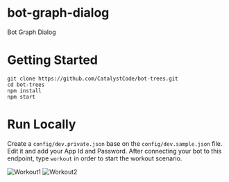 # bot-graph-dialog
Bot Graph Dialog


Getting Started
================
```
git clone https://github.com/CatalystCode/bot-trees.git
cd bot-trees
npm install
npm start
```


Run Locally
===========
Create a `config/dev.private.json` base on the `config/dev.sample.json` file. Edit it and add your App Id and Password.
After connecting your bot to this endpoint, type `workout` in order to start the workout scenario.



![Workout1](https://github.com/catalystcode/bot-trees/raw/master/images/workout1.png "workout1 demo")
![Workout2](https://github.com/catalystcode/bot-trees/raw/master/images/workout2.png "workout2 demo")
